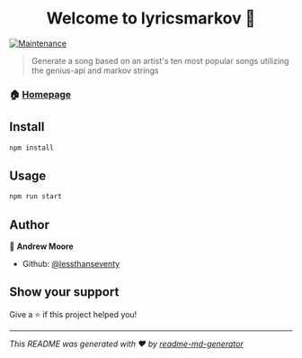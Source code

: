 <h1 align="center">Welcome to lyricsmarkov 👋</h1>
<p>
  <a href="https://github.com/jgthms/bulma-start/graphs/commit-activity">
    <img alt="Maintenance" src="https://img.shields.io/badge/Maintained%3F-yes-green.svg" target="_blank" />
  </a>
</p>

> Generate a song based on an artist's ten most popular songs utilizing the genius-api and markov strings

### 🏠 [Homepage](lessthanseventy.com/lyricsmarkov)

## Install

```sh
npm install
```

## Usage

```sh
npm run start
```

## Author

👤 **Andrew Moore**

* Github: [@lessthanseventy](https://github.com/lessthanseventy)

## Show your support

Give a ⭐️ if this project helped you!

***
_This README was generated with ❤️ by [readme-md-generator](https://github.com/kefranabg/readme-md-generator)_